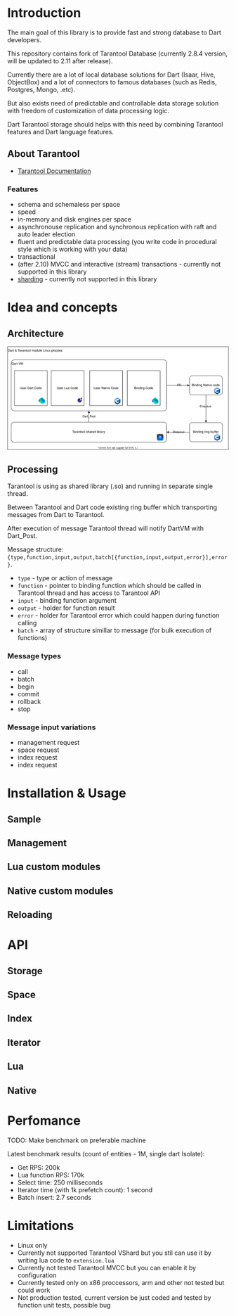 # Introduction

The main goal of this library is to provide fast and strong database to Dart developers.

This repository contains fork of Tarantool Database (currently 2.8.4 version, will be updated to 2.11 after release).

Currently there are a lot of local database solutions for Dart (Isaar, Hive, ObjectBox) and a lot of connectors to famous databases (such as  Redis, Postgres, Mongo, .etc).

But also exists need of predictable and controllable data storage solution with freedom of customization of data processing logic. 

Dart Tarantool storage should helps with this need by combining Tarantool features and Dart language features.

## About Tarantool
* [Tarantool Documentation](https://tarantool.io/en/doc)

### Features
* schema and schemaless per space
* speed
* in-memory and disk engines per space
* asynchronouse replication and synchronous replication with raft and auto leader election
* fluent and predictable data processing (you write code in procedural style which is working with your data)
* transactional
* (after 2.10) MVCC and interactive (stream) transactions - currently not supported in this library
* [sharding](https://www.tarantool.io/en/doc/latest/reference/reference_rock/vshard/) - currently not supported in this library


# Idea and concepts

## Architecture

![Main diagram](dart-tarantool-storage.svg)

## Processing

Tarantool is using as shared library (.so) and running in separate single thread.

Between Tarantool and Dart code existing ring buffer which transporting messages from Dart to Tarantool.

After execution of message Tarantool thread will notify DartVM with Dart_Post. 

Message structure: `{type,function,input,output,batch[{function,input,output,error}],error}`.

* `type` - type or action of message
* `function` - pointer to binding function which should be called in Tarantool thread and has access to Tarantool API
* `input` - binding function argument
* `output` - holder for function result
* `error` - holder for Tarantool error which could happen during function calling
* `batch` - array of structure simillar to message (for bulk execution of functions)

### Message types
* call
* batch
* begin
* commit
* rollback
* stop

### Message input variations
* management request
* space request
* index request
* index request


# Installation & Usage

## Sample

## Management

## Lua custom modules

## Native custom modules

## Reloading

# API

## Storage
## Space
## Index
## Iterator
## Lua
## Native

# Perfomance

TODO: Make benchmark on preferable machine

Latest benchmark results (count of entities - 1M, single dart Isolate):

* Get RPS: 200k
* Lua function RPS: 170k
* Select time: 250 milliseconds
* Iterator time (with 1k prefetch count): 1 second
* Batch insert: 2.7 seconds

# Limitations

* Linux only
* Currently not supported Tarantool VShard but you stil can use it by writing lua code to `extension.lua`
* Currently not tested Tarantool MVCC but you can enable it by configuration
* Currently tested only on x86 proccessors, arm and other not tested but could work
* Not production tested, current version be just coded and tested by function unit tests, possible bug